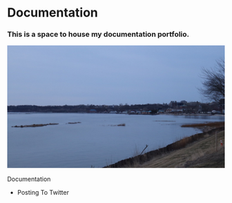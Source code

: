 # Documentation
### This is a space to house my documentation portfolio.

![Image Background](https://github.com/dandevins/Documentation/blob/d534b79c77cf6be1ca7a2c1c76f7991f3191b9e5/background.png)

Documentation
- Posting To Twitter



